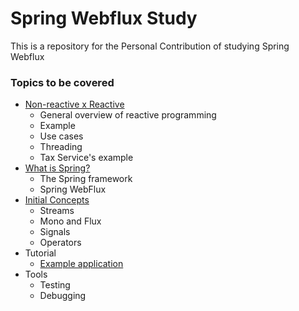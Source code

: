 # Spring Webflux Study
This is a repository for the Personal Contribution of studying Spring Webflux

### Topics to be covered
* [Non-reactive x Reactive](reactive-programming.md)
   - General overview of reactive programming
   - Example
   - Use cases
   - Threading
   - Tax Service's example
* [What is Spring?](what-is-spring.md)
   - The Spring framework
   - Spring WebFlux
* [Initial Concepts](initial-concepts.md)
  - Streams
  - Mono and Flux
  - Signals
  - Operators
* Tutorial
  - [Example application](https://github.com/eduardoarndt/spring-webflux-example)
* Tools
  - Testing
  - Debugging
